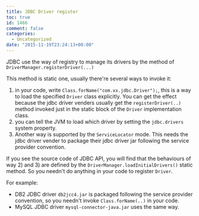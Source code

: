 ```yaml
---
title: JDBC Driver register
toc: true
id: 1466
comment: false
categories:
  - Uncategorized
date: "2015-11-19T23:24:13+00:00"
---
```


JDBC use the way of registry to manage its drivers by the method of `DriverManager.registerDriver(...)`

This method is static one, usually there're several ways to invoke it:
1. in your code, write `Class.forName("com.xx.jdbc.Driver");`, this is a way to load the specified `Driver` class explicitly. You can get the effect because the jdbc driver venders usually get the `registerDriver(..)` method invoked just in the static block of the `Driver` implementation class.
2. you can tell the JVM to load which driver by setting the `jdbc.drivers` system property.
3. Another way is supported by the `ServiceLocator` mode. This needs the jdbc driver vender to package their jdbc driver jar following the service provider convention.

If you see the source code of JDBC API, you will find that the behaviours of way 2) and 3) are defined by the `DriverManager.loadInitialDrivers()` static method. So you needn't do anything in your code to register `Driver`.

For example:
* DB2 JDBC driver `db2jcc4.jar` is packaged following the service provider convention, so you needn't invoke `Class.forName(..)` in your code.
* MySQL JDBC driver `mysql-connector-java.jar` uses the same way.

